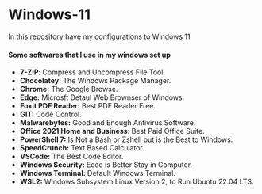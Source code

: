 # Windows-11
In this repository have my configurations to Windows 11


#### Some softwares that I use in my windows set up

*  **7-ZIP**: Compress and Uncompress File Tool.
*  **Chocolatey:** The Windows Package Manager.
*  **Chrome:** The Google Browse.
*  **Edge:** Microsft Detaul Web Brownser of Windows.
*  **Foxit PDF Reader:** Best PDF Reader Free.
*  **GIT:** Code Control.
*  **Malwarebytes:** Good and Enough Antivirus Software.
*  **Office 2021 Home and Business**: Best Paid Office Suite.
*  **PowerShell 7:** Is Not a Bash or Zshell but is the Best to Windows.
*  **SpeedCrunch:** Text Based Calculator.
*  **VSCode:** The Best Code Editor.
*  **Windows Security:** Eeee is Better Stay in Computer.
*  **Windows Terminal:** Default Windows Terminal.
*  **WSL2:** Windows Subsystem Linux Version 2, to Run Ubuntu 22.04 LTS.
